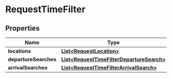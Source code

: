 

# RequestTimeFilter

## Properties

Name | Type | Description | Notes
------------ | ------------- | ------------- | -------------
**locations** | [**List&lt;RequestLocation&gt;**](RequestLocation.md) |  | 
**departureSearches** | [**List&lt;RequestTimeFilterDepartureSearch&gt;**](RequestTimeFilterDepartureSearch.md) |  |  [optional]
**arrivalSearches** | [**List&lt;RequestTimeFilterArrivalSearch&gt;**](RequestTimeFilterArrivalSearch.md) |  |  [optional]



